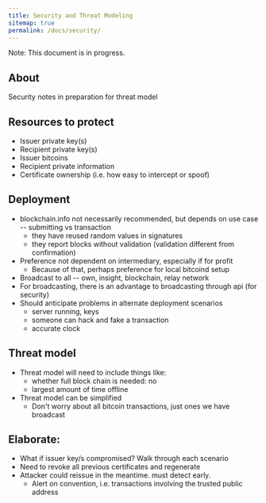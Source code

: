 ```yaml
---
title: Security and Threat Modeling
sitemap: true
permalink: /docs/security/
---
```


Note: This document is in progress.

## About

Security notes in preparation for threat model

## Resources to protect

- Issuer private key(s)
- Recipient private key(s)
- Issuer bitcoins
- Recipient private information
- Certificate ownership (i.e. how easy to intercept or spoof)

## Deployment

- blockchain.info not necessarily recommended, but depends on use case -- submitting vs transaction
  - they have reused random values in signatures
  - they report blocks without validation (validation different from confirmation)
- Preference not dependent on intermediary, especially if for profit
  - Because of that, perhaps preference for local bitcoind setup
- Broadcast to all -- own, insight, blockchain, relay network
- For broadcasting, there is an advantage to broadcasting through api (for security)
- Should anticipate problems in alternate deployment scenarios
  - server running, keys
  - someone can hack and fake a transaction
  - accurate clock

## Threat model

- Threat model will need to include things like:
  - whether full block chain is needed: no
  - largest amount of time offline
- Threat model can be simplified
  - Don't worry about all bitcoin transactions, just ones we have broadcast


## Elaborate:
- What if issuer key/s compromised? Walk through each scenario
- Need to revoke all previous certificates and regenerate
- Attacker could reissue in the meantime. must detect early. 
  - Alert on convention, i.e. transactions involving the trusted public address


